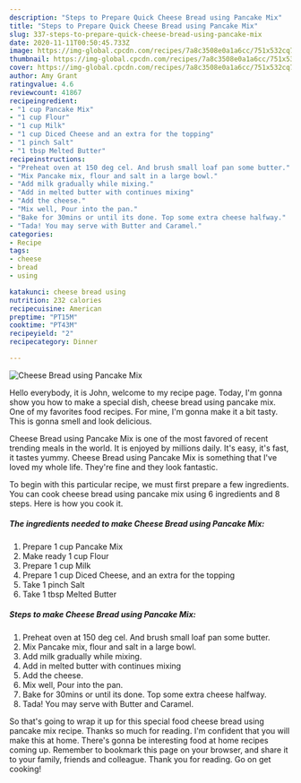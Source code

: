 ```yaml
---
description: "Steps to Prepare Quick Cheese Bread using Pancake Mix"
title: "Steps to Prepare Quick Cheese Bread using Pancake Mix"
slug: 337-steps-to-prepare-quick-cheese-bread-using-pancake-mix
date: 2020-11-11T00:50:45.733Z
image: https://img-global.cpcdn.com/recipes/7a8c3508e0a1a6cc/751x532cq70/cheese-bread-using-pancake-mix-recipe-main-photo.jpg
thumbnail: https://img-global.cpcdn.com/recipes/7a8c3508e0a1a6cc/751x532cq70/cheese-bread-using-pancake-mix-recipe-main-photo.jpg
cover: https://img-global.cpcdn.com/recipes/7a8c3508e0a1a6cc/751x532cq70/cheese-bread-using-pancake-mix-recipe-main-photo.jpg
author: Amy Grant
ratingvalue: 4.6
reviewcount: 41867
recipeingredient:
- "1 cup Pancake Mix"
- "1 cup Flour"
- "1 cup Milk"
- "1 cup Diced Cheese and an extra for the topping"
- "1 pinch Salt"
- "1 tbsp Melted Butter"
recipeinstructions:
- "Preheat oven at 150 deg cel. And brush small loaf pan some butter."
- "Mix Pancake mix, flour and salt in a large bowl."
- "Add milk gradually while mixing."
- "Add in melted butter with continues mixing"
- "Add the cheese."
- "Mix well, Pour into the pan."
- "Bake for 30mins or until its done. Top some extra cheese halfway."
- "Tada! You may serve with Butter and Caramel."
categories:
- Recipe
tags:
- cheese
- bread
- using

katakunci: cheese bread using 
nutrition: 232 calories
recipecuisine: American
preptime: "PT15M"
cooktime: "PT43M"
recipeyield: "2"
recipecategory: Dinner

---
```



![Cheese Bread using Pancake Mix](https://img-global.cpcdn.com/recipes/7a8c3508e0a1a6cc/751x532cq70/cheese-bread-using-pancake-mix-recipe-main-photo.jpg)

Hello everybody, it is John, welcome to my recipe page. Today, I'm gonna show you how to make a special dish, cheese bread using pancake mix. One of my favorites food recipes. For mine, I'm gonna make it a bit tasty. This is gonna smell and look delicious.



Cheese Bread using Pancake Mix is one of the most favored of recent trending meals in the world. It is enjoyed by millions daily. It's easy, it's fast, it tastes yummy. Cheese Bread using Pancake Mix is something that I've loved my whole life. They're fine and they look fantastic.


To begin with this particular recipe, we must first prepare a few ingredients. You can cook cheese bread using pancake mix using 6 ingredients and 8 steps. Here is how you cook it.

<!--inarticleads1-->

##### The ingredients needed to make Cheese Bread using Pancake Mix:

1. Prepare 1 cup Pancake Mix
1. Make ready 1 cup Flour
1. Prepare 1 cup Milk
1. Prepare 1 cup Diced Cheese, and an extra for the topping
1. Take 1 pinch Salt
1. Take 1 tbsp Melted Butter




<!--inarticleads2-->

##### Steps to make Cheese Bread using Pancake Mix:

1. Preheat oven at 150 deg cel. And brush small loaf pan some butter.
1. Mix Pancake mix, flour and salt in a large bowl.
1. Add milk gradually while mixing.
1. Add in melted butter with continues mixing
1. Add the cheese.
1. Mix well, Pour into the pan.
1. Bake for 30mins or until its done. Top some extra cheese halfway.
1. Tada! You may serve with Butter and Caramel.




So that's going to wrap it up for this special food cheese bread using pancake mix recipe. Thanks so much for reading. I'm confident that you will make this at home. There's gonna be interesting food at home recipes coming up. Remember to bookmark this page on your browser, and share it to your family, friends and colleague. Thank you for reading. Go on get cooking!
